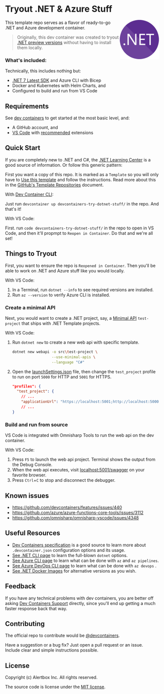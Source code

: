 # Tryout .NET & Azure Stuff

[<img align="right" alt=".NET C-sharp" width="128rem" src="https://raw.githubusercontent.com/github/explore/93d8a67084f94b2a444e510199a6e7622e5b09a3/topics/dotnet/dotnet.png" />][dotnet-quick-start]

This template repo serves as a flavor of ready-to-go .NET and Azure development container.

> Originally, this dev container was created to tryout [.NET preview versions][dotnet-versions] without having to install them locally.

[dotnet-quick-start]: https://learn.microsoft.com/en-us/dotnet/standard/get-started
[dotnet-versions]: https://versionsof.net/core/

### What's included:

Technically, this includes nothing but:

- [.NET 7 Latest SDK][dotnet-versions-download] and Azure CLI with Bicep
- Docker and Kubernetes with Helm Charts, and
- Configured to build and run from VS Code

[dotnet-versions-download]: https://dotnet.microsoft.com/en-us/download/dotnet

## Requirements

See [dev containers][devcontainers-use] to get started at the most basic level, and:

- A GitHub account, and
- [VS Code][vscode-download] with [recommended](./vscode/extensions.json) extensions

[devcontainers-use]: https://containers.dev/supporting
[vscode-download]: https://code.visualstudio.com/



## Quick Start

If you are completely new to .NET and C#, the [.NET Learning Center][ms-docs-dotnet-learning-center] is a good source of information. Or follow this generic pattern:

First you want a copy of this repo. It is marked as a `Template` so you will only have to [Use this template][use-this-template] and follow the instructions. Read more about this in the [GitHub's Template Repositories][github-template-repos] document.

With [Dev Container CLI][devcontainers-cli]:

Just run `devcontainer up devcontainers-try-dotnet-stuff/` in the repo. And that's it! 

With VS Code:

First. run `code devcontainers-try-dotnet-stuff/` in the repo to open in VS Code, and then it'll propmpt to `Reopen in Container`. Do that and we're all set!

[ms-docs-dotnet-learning-center]: https://dotnet.microsoft.com/en-us/learn
[use-this-template]: /generate
[github-template-repos]: https://docs.github.com/en/repositories/creating-and-managing-repositories/creating-a-repository-from-a-template
[devcontainers-cli]: https://github.com/devcontainers/cli/#readme



## Things to Tryout

First, you want to ensure the repo is `Reopened in Container`. Then you'll be able to work on .NET and Azure stuff like you would locally.

With VS Code:

1. In a Terminal, run `dotnet --info` to see required versions are installed.
2. Run `az --version` to verify Azure CLI is installed.

### Create a minimal API

Next, you would want to create a .NET project, say, a [Minimal API][dotnet-minimal-apis-tutorial] `test-project` that ships with .NET Template projects.

[dotnet-minimal-apis-tutorial]: https://learn.microsoft.com/en-us/aspnet/core/tutorials/min-web-api?view=aspnetcore-6.0&tabs=visual-studio-code

With VS Code:

1. Run `dotnet new` to create a new web api with specific template.

   ```bash
   dotnet new webapi -o src\test-project \
                     --use-minimal-apis \
                     --language "C#"
   ```

2. Open the [launchSettings.json](./test-project/properties/launchSettings.json) file, then change the `test_project` profile to run on port `5000` for HTTP and `5001` for HTTPS.

   ```json
   "profiles": {
     "test_project": {
       // ...
       "applicationUrl": "https://localhost:5001;http://localhost:5000",
       // ...
   }
   ```

### Build and run from source

VS Code is integrated with Omnisharp Tools to run the web api on the dev container.

With VS Code:

1. Press `F5` to launch the web api project. Terminal shows the output from the Debug Console.
2. When the web api executes, visit [localhost:5001/swagger](https://localhost:5001/swagger) on your favorite browser.
3. Press `Ctrl`+`C` to stop and disconnect the debugger.



## Known issues

- https://github.com/devcontainers/features/issues/440
- https://github.com/azure/azure-functions-core-tools/issues/3112
- https://github.com/omnisharp/omnisharp-vscode/issues/4348



## Useful Resources

- [Dev Containers specification][devcontainers-json-spec] is a good source to learn more about `.devcontainer.json` configuration options and its usage.
- [See .NET CLI page][ms-docs-dotnet-cli] to learn the full-blown `dotnet` options.
- [See Azure CLI page][ms-docs-azure-cli] to learn what can be done with `az` and `az pipelines`.
- [See Azure DevOps CLI page][ms-docs-azure-devops-cli] to learn what can be done with `az devops` .
- [See .NET Docker Images][dotnet-docker-images] for alternative versions as you wish.

[devcontainers-json-spec]: https://containers.dev/implementors/json_reference/
[ms-docs-dotnet-cli]: https://docs.microsoft.com/en-us/dotnet/core/tools/
[ms-docs-azure-cli]: https://learn.microsoft.com/en-us/cli/azure/reference-index?view=azure-cli-latest
[ms-docs-azure-devops-cli]: https://learn.microsoft.com/en-us/azure/devops/cli/?view=azure-devops
[dotnet-docker-images]: https://hub.docker.com/_/microsoft-dotnet-sdk/



## Feedback

If you have any technical problems with dev containers, you are better off asking [Dev Containers Support][devcontainers-support] directly, since you'll end up getting a much faster response back that way.

[devcontainers-support]: https://github.com/devcontainers/community/discussions/3



## Contributing

The official repo to contribute would be [@devcontainers][devcontainers-repo].

Have a suggestion or a bug fix? Just open a pull request or an issue. Include clear and simple instructions possible.

[devcontainers-repo]: https://github.com/devcontainers



## License

Copyright (c) Alertbox Inc. All rights reserved.

The source code is license under the [MIT license](LICENSE).

